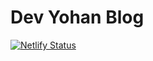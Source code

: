 # Dev Yohan Blog

[![Netlify Status](https://api.netlify.com/api/v1/badges/f2aeedb1-bc26-4acc-8327-295c006c7a05/deploy-status)](https://app.netlify.com/sites/focused-archimedes-d2f8a9/deploys)